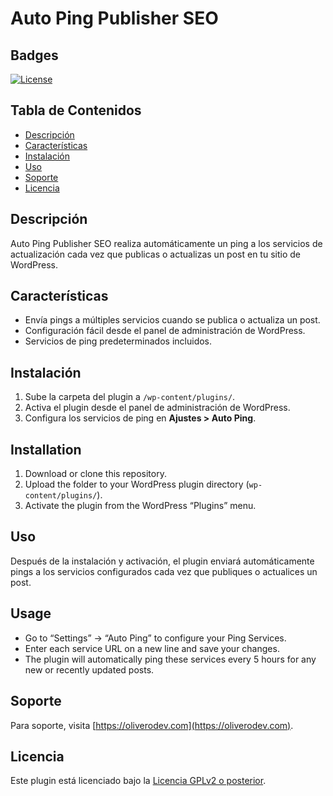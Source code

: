 # Auto Ping Publisher SEO

## Badges

[![License](https://img.shields.io/badge/License-GPLv2-blue.svg)](https://www.gnu.org/licenses/gpl-2.0.html)

## Tabla de Contenidos

- [Descripción](#descripción)
- [Características](#características)
- [Instalación](#instalación)
- [Uso](#uso)
- [Soporte](#soporte)
- [Licencia](#licencia)

## Descripción

Auto Ping Publisher SEO realiza automáticamente un ping a los servicios de actualización cada vez que publicas o actualizas un post en tu sitio de WordPress.

## Características

- Envía pings a múltiples servicios cuando se publica o actualiza un post.
- Configuración fácil desde el panel de administración de WordPress.
- Servicios de ping predeterminados incluidos.

## Instalación

1. Sube la carpeta del plugin a `/wp-content/plugins/`.
2. Activa el plugin desde el panel de administración de WordPress.
3. Configura los servicios de ping en **Ajustes > Auto Ping**.

## Installation
1. Download or clone this repository.
2. Upload the folder to your WordPress plugin directory (`wp-content/plugins/`).
3. Activate the plugin from the WordPress “Plugins” menu.

## Uso

Después de la instalación y activación, el plugin enviará automáticamente pings a los servicios configurados cada vez que publiques o actualices un post.

## Usage
- Go to “Settings” → “Auto Ping” to configure your Ping Services.
- Enter each service URL on a new line and save your changes.
- The plugin will automatically ping these services every 5 hours for any new or recently updated posts.

## Soporte

Para soporte, visita [https://oliverodev.com](https://oliverodev.com).

## Licencia

Este plugin está licenciado bajo la [Licencia GPLv2 o posterior](https://www.gnu.org/licenses/gpl-2.0.html).